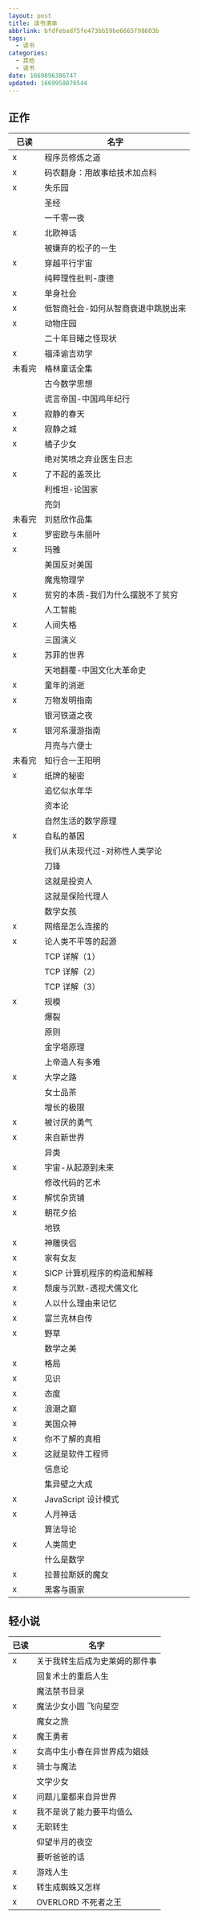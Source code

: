 ```yaml
---
layout: post
title: 读书清单
abbrlink: bfdfebadf5fe473bb59be6665f98603b
tags:
  - 读书
categories:
  - 其他
  - 读书
date: 1669896386747
updated: 1669958076544
---
```


## 正作

| 已读  | 名字                 |
| --- | ------------------ |
| x   | 程序员修炼之道            |
| x   | 码农翻身：用故事给技术加点料     |
| x   | 失乐园                |
|     | 圣经                 |
|     | 一千零一夜              |
| x   | 北欧神话               |
|     | 被嫌弃的松子的一生          |
| x   | 穿越平行宇宙             |
|     | 纯粹理性批判-康德          |
| x   | 单身社会               |
| x   | 低智商社会-如何从智商衰退中跳脱出来 |
| x   | 动物庄园               |
|     | 二十年目睹之怪现状          |
| x   | 福泽谕吉劝学             |
| 未看完 | 格林童话全集             |
|     | 古今数学思想             |
|     | 谎言帝国-中国鸡年纪行        |
| x   | 寂静的春天              |
| x   | 寂静之城               |
| x   | 橘子少女               |
|     | 绝对笑喷之弃业医生日志        |
| x   | 了不起的盖茨比            |
|     | 利维坦-论国家            |
|     | 亮剑                 |
| 未看完 | 刘慈欣作品集             |
| x   | 罗密欧与朱丽叶            |
| x   | 玛雅                 |
|     | 美国反对美国             |
|     | 魔鬼物理学              |
| x   | 贫穷的本质-我们为什么摆脱不了贫穷  |
|     | 人工智能               |
| x   | 人间失格               |
|     | 三国演义               |
| x   | 苏菲的世界              |
|     | 天地翻覆-中国文化大革命史      |
| x   | 童年的消逝              |
| x   | 万物发明指南             |
|     | 银河铁道之夜             |
| x   | 银河系漫游指南            |
|     | 月亮与六便士             |
| 未看完 | 知行合一王阳明            |
| x   | 纸牌的秘密              |
|     | 追忆似水年华             |
|     | 资本论                |
|     | 自然生活的数学原理          |
| x   | 自私的基因              |
|     | 我们从未现代过-对称性人类学论    |
|     | 刀锋                 |
|     | 这就是投资人             |
|     | 这就是保险代理人           |
|     | 数学女孩               |
| x   | 网络是怎么连接的           |
| x   | 论人类不平等的起源          |
|     | TCP 详解（1）          |
|     | TCP 详解（2）          |
|     | TCP 详解（3）          |
| x   | 规模                 |
|     | 爆裂                 |
|     | 原则                 |
|     | 金字塔原理              |
|     | 上帝造人有多难            |
| x   | 大学之路               |
|     | 女士品茶               |
|     | 增长的极限              |
| x   | 被讨厌的勇气             |
| x   | 来自新世界              |
|     | 异类                 |
| x   | 宇宙-从起源到未来          |
|     | 修改代码的艺术            |
| x   | 解忧杂货铺              |
| x   | 朝花夕拾               |
|     | 地铁                 |
| x   | 神雕侠侣               |
| x   | 家有女友               |
| x   | SICP 计算机程序的构造和解释   |
| x   | 颓废与沉默-透视犬儒文化       |
| x   | 人以什么理由来记忆          |
| x   | 富兰克林自传             |
| x   | 野草                 |
|     | 数学之美               |
| x   | 格局                 |
| x   | 见识                 |
| x   | 态度                 |
| x   | 浪潮之巅               |
| x   | 美国众神               |
| x   | 你不了解的真相            |
| x   | 这就是软件工程师           |
|     | 信息论                |
|     | 集异壁之大成             |
| x   | JavaScript 设计模式    |
| x   | 人月神话               |
|     | 算法导论               |
| x   | 人类简史               |
|     | 什么是数学              |
| x   | 拉普拉斯妖的魔女           |
| x   | 黑客与画家              |

## 轻小说

| 已读 | 名字              |
| -- | --------------- |
| x  | 关于我转生后成为史莱姆的那件事 |
|    | 回复术士的重启人生       |
|    | 魔法禁书目录          |
| x  | 魔法少女小圆 飞向星空     |
|    | 魔女之旅            |
| x  | 魔王勇者            |
| x  | 女高中生小春在异世界成为娼妓  |
| x  | 骑士与魔法           |
|    | 文学少女            |
| x  | 问题儿童都来自异世界      |
| x  | 我不是说了能力要平均值么    |
| x  | 无职转生            |
|    | 仰望半月的夜空         |
|    | 要听爸爸的话          |
| x  | 游戏人生            |
| x  | 转生成蜘蛛又怎样        |
| x  | OVERLORD 不死者之王  |
